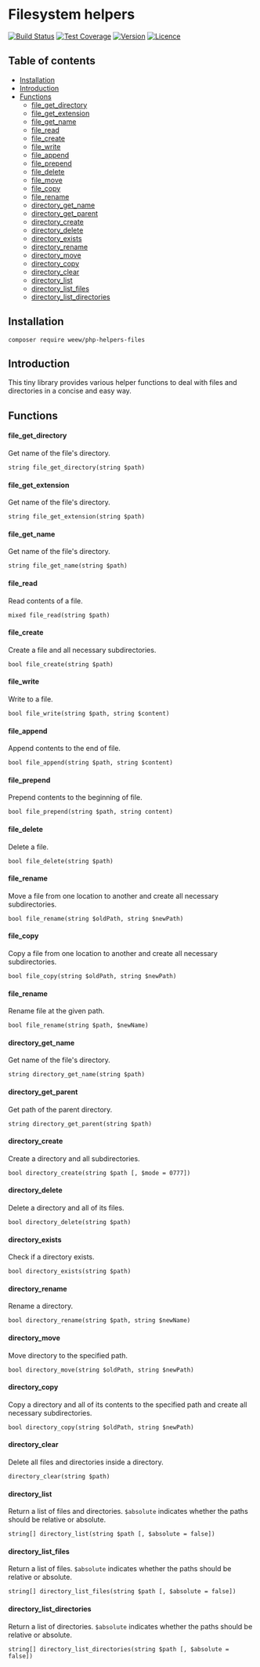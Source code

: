 # Filesystem helpers

[![Build Status](https://img.shields.io/travis/weew/php-helpers-file.svg)](https://travis-ci.org/weew/php-helpers-file)
[![Test Coverage](https://img.shields.io/coveralls/weew/php-helpers-file.svg)](https://coveralls.io/github/weew/php-helpers-file)
[![Version](https://img.shields.io/packagist/v/weew/php-helpers-file.svg)](https://packagist.org/packages/weew/php-helpers-file)
[![Licence](https://img.shields.io/packagist/l/weew/php-helpers-file.svg)](https://packagist.org/packages/weew/php-helpers-file)

## Table of contents

- [Installation](#installation)
- [Introduction](#introduction)
- [Functions](#functions)
    - [file\_get\_directory](#file_get_directory)
    - [file\_get\_extension](#file_get_extension)
    - [file\_get\_name](#file_get_name)
    - [file\_read](#file_read)
    - [file\_create](#file_create)
    - [file\_write](#file_write)
    - [file\_append](#file_append)
    - [file\_prepend](#file_prepend)
    - [file\_delete](#file_delete)
    - [file\_move](#file_move)
    - [file\_copy](#file_copy)
    - [file\_rename](#file_rename)
    - [directory\_get\_name](#directory_get_name)
    - [directory\_get\_parent](#directory_get_parent)
    - [directory\_create](#directory_create)
    - [directory\_delete](#directory_delete)
    - [directory\_exists](#directory_exists)
    - [directory\_rename](#directory_rename)
    - [directory\_move](#directory_move)
    - [directory\_copy](#directory_copy)
    - [directory\_clear](#directory_clear)
    - [directory\_list](#directory_list)
    - [directory\_list\_files](#directory_list_files)
    - [directory\_list\_directories](#directory_list_directories)

## Installation

`composer require weew/php-helpers-files`

## Introduction

This tiny library provides various helper functions to deal with files and directories in a concise and easy way.

## Functions

#### file\_get\_directory

 Get name of the file's directory.

 `string file_get_directory(string $path)`

#### file\_get\_extension

Get name of the file's directory.

`string file_get_extension(string $path)`

#### file\_get\_name

Get name of the file's directory.

`string file_get_name(string $path)`

#### file\_read

Read contents of a file.

`mixed file_read(string $path)`

#### file\_create

Create a file and all necessary subdirectories.

`bool file_create(string $path)`

#### file\_write

Write to a file.

`bool file_write(string $path, string $content)`

#### file\_append

Append contents to the end of file.

`bool file_append(string $path, string $content)`

#### file\_prepend

Prepend contents to the beginning of file.

`bool file_prepend(string $path, string content)`

#### file\_delete

Delete a file.

`bool file_delete(string $path)`

#### file\_rename

Move a file from one location to another and create all necessary subdirectories.

`bool file_rename(string $oldPath, string $newPath)`

#### file\_copy

Copy a file from one location to another and create all necessary subdirectories.

`bool file_copy(string $oldPath, string $newPath)`

#### file\_rename

Rename file at the given path.

`bool file_rename(string $path, $newName)`

#### directory\_get\_name

Get name of the file's directory.

`string directory_get_name(string $path)`

#### directory\_get\_parent

Get path of the parent directory.

`string directory_get_parent(string $path)`

#### directory\_create

Create a directory and all subdirectories.

`bool directory_create(string $path [, $mode = 0777])`

#### directory\_delete

Delete a directory and all of its files.

`bool directory_delete(string $path)`

#### directory\_exists

Check if a directory exists.

`bool directory_exists(string $path)`

#### directory\_rename

Rename a directory.

`bool directory_rename(string $path, string $newName)`

#### directory\_move

Move directory to the specified path.

`bool directory_move(string $oldPath, string $newPath)`

#### directory\_copy

Copy a directory and all of its contents to the specified path and create all necessary subdirectories.

`bool directory_copy(string $oldPath, string $newPath)`

#### directory\_clear

Delete all files and directories inside a directory.

`directory_clear(string $path)`

#### directory\_list

Return a list of files and directories. `$absolute` indicates whether the paths should be relative or absolute.

`string[] directory_list(string $path [, $absolute = false])`

#### directory\_list\_files

Return a list of files. `$absolute` indicates whether the paths should be relative or absolute.

`string[] directory_list_files(string $path [, $absolute = false])`

#### directory\_list\_directories

Return a list of directories. `$absolute` indicates whether the paths should be relative or absolute.

`string[] directory_list_directories(string $path [, $absolute = false])`
